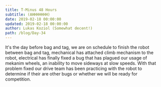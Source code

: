 ```yaml
---
title: T-Minus 48 Hours
subtitle: (AHHHHHHH)
date: 2019-02-18 00:00:00
updated: 2019-02-18 00:00:00
author: Lukas Koziol (Somewhat decent!)
path: /blog/Day-34
---
```

It's the day before bag and tag, we are on schedule to finish the robot between bag and tag, mechanical has attached climb mechanism to the robot, electrical has finally fixed a bug that has plagued our usage of mekanim wheels, an inability to move sideways at slow speeds. With that problem fixed our drive team has been practicing with the robot to determine if their are other bugs or  whether we will be ready for competition.
